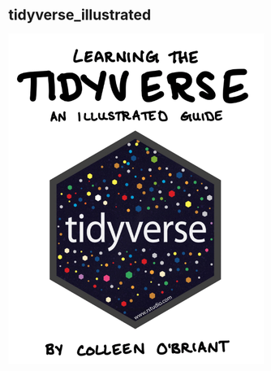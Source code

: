 # tidyverse_illustrated

![](https://github.com/cobriant/tidyverse_illustrated/blob/main/Learning%20the%20Tidyverse-01.png?raw=true&s=75)
